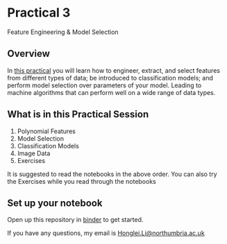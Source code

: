 # Practical 3
Feature Engineering & Model Selection

## Overview
In [this practical](https://github.com/KF5012-AI2021/Practical3) you will learn how to engineer, extract, and select features from different types of data; be introduced to classification models; and perform model selection over parameters of your model. Leading to machine algorithms that can perform well on a wide range of data types.

## What is in this Practical Session
1. Polynomial Features
2. Model Selection
3. Classification Models
4. Image Data
5. Exercises

It is suggested to read the notebooks in the above order. You can also try the Exercises while you read through the notebooks

## Set up your notebook
Open up this repository in [binder](https://mybinder.org/v2/gh/KF5012-AI2021/Practical3/HEAD) to get started.

If you have any questions, my email is Honglei.Li@northumbria.ac.uk
